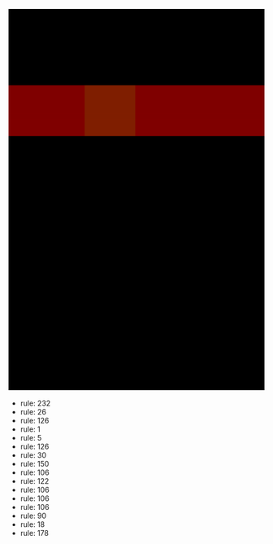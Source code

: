 ![photo](./output.png) 
 * rule: 232
* rule: 26
* rule: 126
* rule: 1
* rule: 5
* rule: 126
* rule: 30
* rule: 150
* rule: 106
* rule: 122
* rule: 106
* rule: 106
* rule: 106
* rule: 90
* rule: 18
* rule: 178
